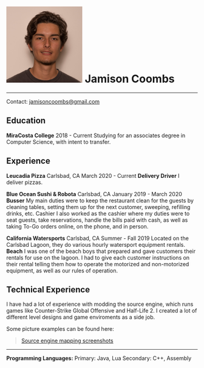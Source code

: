 <img src="headshot.jpg" width="200" height="200" /> Jamison Coombs
============

-------------------     ----------------------------
Contact: jamisoncoombs@gmail.com

Education
---------
**MiraCosta College** 2018 - Current
Studying for an associates degree in Computer Science, with intent to transfer.

Experience
----------
**Leucadia Pizza**
Carlsbad, CA
March 2020 - Current
**Delivery Driver**
I deliver pizzas.

**Blue Ocean Sushi & Robota**
Carlsbad, CA
January 2019 - March 2020
**Busser**
My main duties were to keep the restaurant clean for the guests by cleaning tables, setting them up for the next customer, sweeping, refilling drinks, etc.
Cashier
I also worked as the cashier where my duties were to seat guests, take reservations, handle the bills paid with cash, as well as taking To-Go orders online, on the phone, and in person.

**California Watersports**
Carlsbad, CA
Summer - Fall 2019
Located on the Carlsbad Lagoon, they do various hourly watersport equipment rentals.
**Beach**
I was one of the beach boys that prepared and gave customers their rentals for use on the lagoon.
I had to give each customer instructions on their rental telling them how to operate the motorized and non-motorized equipment, as well as our rules of operation.


Technical Experience
--------------------
I have had a lot of experience with modding the source engine, which runs games like Counter-Strike Global Offensive and Half-Life 2.
I created a lot of different level designs and game enviroments as a side job.

Some picture examples can be found here: 
<blockquote class="imgur-embed-pub" lang="en" data-id="a/wSabB"  ><a href="//imgur.com/a/wSabB">Source engine mapping screenshots</a></blockquote><script async src="//s.imgur.com/min/embed.js" charset="utf-8"></script>

---------

**Programming Languages:**
Primary: Java, Lua
Secondary: C++, Assembly
